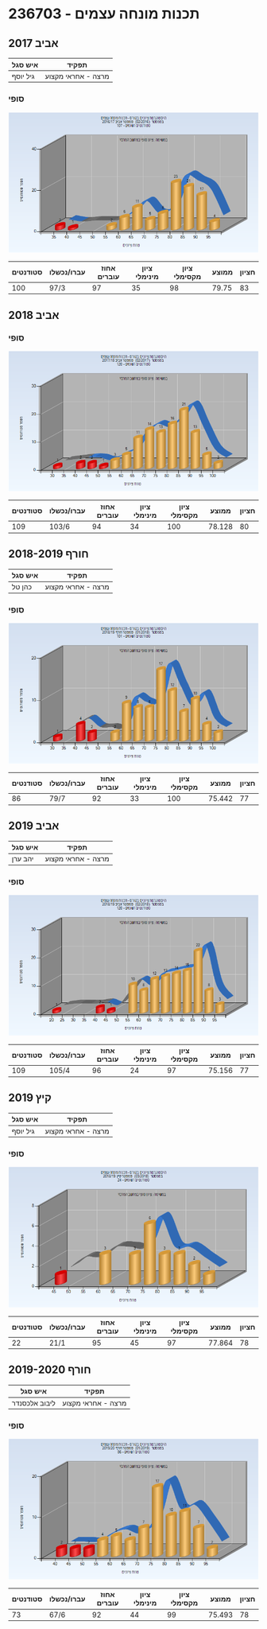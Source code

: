# 236703 - תכנות מונחה עצמים

## אביב 2017

| איש סגל | תפקיד |
| ---- | ---- |
| גיל יוסף | מרצה - אחראי מקצוע |

### סופי

![201602 Finals](201602/Finals.png)

| סטודנטים | עברו/נכשלו | אחוז עוברים | ציון מינימלי | ציון מקסימלי | ממוצע | חציון |
| ---- | ---- | ---- | ---- | ---- | ---- | ---- |
| 100 | 97/3 | 97 | 35 | 98 | 79.75 | 83 |

## אביב 2018

### סופי

![201702 Finals](201702/Finals.png)

| סטודנטים | עברו/נכשלו | אחוז עוברים | ציון מינימלי | ציון מקסימלי | ממוצע | חציון |
| ---- | ---- | ---- | ---- | ---- | ---- | ---- |
| 109 | 103/6 | 94 | 34 | 100 | 78.128 | 80 |

## חורף 2018-2019

| איש סגל | תפקיד |
| ---- | ---- |
| כהן טל | מרצה - אחראי מקצוע |

### סופי

![201801 Finals](201801/Finals.png)

| סטודנטים | עברו/נכשלו | אחוז עוברים | ציון מינימלי | ציון מקסימלי | ממוצע | חציון |
| ---- | ---- | ---- | ---- | ---- | ---- | ---- |
| 86 | 79/7 | 92 | 33 | 100 | 75.442 | 77 |

## אביב 2019

| איש סגל | תפקיד |
| ---- | ---- |
| יהב ערן | מרצה - אחראי מקצוע |

### סופי

![201802 Finals](201802/Finals.png)

| סטודנטים | עברו/נכשלו | אחוז עוברים | ציון מינימלי | ציון מקסימלי | ממוצע | חציון |
| ---- | ---- | ---- | ---- | ---- | ---- | ---- |
| 109 | 105/4 | 96 | 24 | 97 | 75.156 | 77 |

## קיץ 2019

| איש סגל | תפקיד |
| ---- | ---- |
| גיל יוסף | מרצה - אחראי מקצוע |

### סופי

![201803 Finals](201803/Finals.png)

| סטודנטים | עברו/נכשלו | אחוז עוברים | ציון מינימלי | ציון מקסימלי | ממוצע | חציון |
| ---- | ---- | ---- | ---- | ---- | ---- | ---- |
| 22 | 21/1 | 95 | 45 | 97 | 77.864 | 78 |

## חורף 2019-2020

| איש סגל | תפקיד |
| ---- | ---- |
| ליבוב אלכסנדר | מרצה - אחראי מקצוע |

### סופי

![201901 Finals](201901/Finals.png)

| סטודנטים | עברו/נכשלו | אחוז עוברים | ציון מינימלי | ציון מקסימלי | ממוצע | חציון |
| ---- | ---- | ---- | ---- | ---- | ---- | ---- |
| 73 | 67/6 | 92 | 44 | 99 | 75.493 | 78 |

